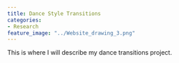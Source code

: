 ```yaml
---
title: Dance Style Transitions
categories:
- Research
feature_image: "../Website_drawing_3.png"
---
```


This is where I will describe my dance transitions project. 
